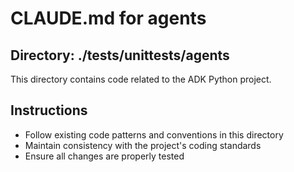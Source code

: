 # CLAUDE.md for agents

## Directory: ./tests/unittests/agents

This directory contains code related to the ADK Python project.

## Instructions
- Follow existing code patterns and conventions in this directory
- Maintain consistency with the project's coding standards
- Ensure all changes are properly tested
